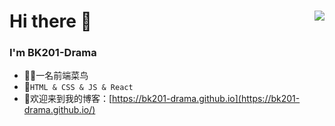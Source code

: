<!--
**BK201-Drama/BK201-Drama** is a ✨ _special_ ✨ repository because its `README.md` (this file) appears on your GitHub profile.
-->

# Hi there 👋<img align="right" src="https://github-readme-stats.vercel.app/api?username=BK201-Drama&show_icons=true">

### I'm BK201-Drama
-  👨‍💻一名前端菜鸟
- 🌱`HTML & CSS & JS & React`
- 🔭欢迎来到我的博客：[https://bk201-drama.github.io](https://bk201-drama.github.io/)

